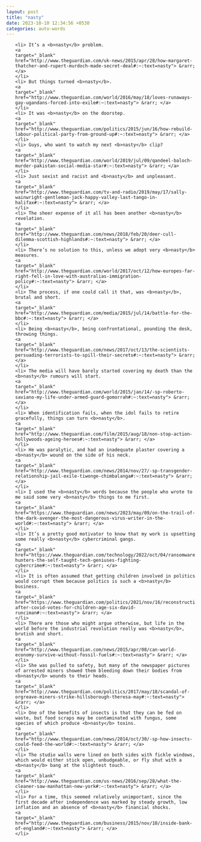 ```yaml
---
layout: post
title: "nasty"
date: 2023-10-10 12:34:56 +0530
categories: auto-words
---
```

<ol>

    <li> It’s a <b>nasty</b> problem.
    <a 
    target="_blank" 
    href="http://www.theguardian.com/uk-news/2015/apr/28/how-margaret-thatcher-and-rupert-murdoch-made-secret-deal#:~:text=nasty"> &rarr; </a>
    </li>
    <li> But things turned <b>nasty</b>.
    <a 
    target="_blank" 
    href="http://www.theguardian.com/world/2016/may/18/loves-runaways-gay-ugandans-forced-into-exile#:~:text=nasty"> &rarr; </a>
    </li>
    <li> It was <b>nasty</b> on the doorstep.
    <a 
    target="_blank" 
    href="http://www.theguardian.com/politics/2015/jun/16/how-rebuild-labour-political-party-from-ground-up#:~:text=nasty"> &rarr; </a>
    </li>
    <li> Guys, who want to watch my next <b>nasty</b> clip?
    <a 
    target="_blank" 
    href="http://www.theguardian.com/world/2019/jul/09/qandeel-baloch-murder-pakistan-social-media-star#:~:text=nasty"> &rarr; </a>
    </li>
    <li> Just sexist and racist and <b>nasty</b> and unpleasant.
    <a 
    target="_blank" 
    href="http://www.theguardian.com/tv-and-radio/2019/may/17/sally-wainwright-gentleman-jack-happy-valley-last-tango-in-halifax#:~:text=nasty"> &rarr; </a>
    </li>
    <li> The sheer expense of it all has been another <b>nasty</b> revelation.
    <a 
    target="_blank" 
    href="http://www.theguardian.com/news/2018/feb/20/deer-cull-dilemma-scottish-highlands#:~:text=nasty"> &rarr; </a>
    </li>
    <li> There’s no solution to this, unless we adopt very <b>nasty</b> measures.
    <a 
    target="_blank" 
    href="http://www.theguardian.com/world/2017/oct/12/how-europes-far-right-fell-in-love-with-australias-immigration-policy#:~:text=nasty"> &rarr; </a>
    </li>
    <li> The process, if one could call it that, was <b>nasty</b>, brutal and short.
    <a 
    target="_blank" 
    href="http://www.theguardian.com/media/2015/jul/14/battle-for-the-bbc#:~:text=nasty"> &rarr; </a>
    </li>
    <li> Being <b>nasty</b>, being confrontational, pounding the desk, throwing things.
    <a 
    target="_blank" 
    href="http://www.theguardian.com/news/2017/oct/13/the-scientists-persuading-terrorists-to-spill-their-secrets#:~:text=nasty"> &rarr; </a>
    </li>
    <li> The media will have barely started covering my death than the <b>nasty</b> rumours will start.
    <a 
    target="_blank" 
    href="http://www.theguardian.com/world/2015/jan/14/-sp-roberto-saviano-my-life-under-armed-guard-gomorrah#:~:text=nasty"> &rarr; </a>
    </li>
    <li> When identification fails, when the idol fails to retire gracefully, things can turn <b>nasty</b>.
    <a 
    target="_blank" 
    href="http://www.theguardian.com/film/2015/aug/18/non-stop-action-hollywoods-ageing-heroes#:~:text=nasty"> &rarr; </a>
    </li>
    <li> He was paralytic, and had an inadequate plaster covering a <b>nasty</b> wound on the side of his neck.
    <a 
    target="_blank" 
    href="http://www.theguardian.com/news/2014/nov/27/-sp-transgender-relationship-jail-exile-tiwonge-chimbalanga#:~:text=nasty"> &rarr; </a>
    </li>
    <li> I used the <b>nasty</b> words because the people who wrote to me said some very <b>nasty</b> things to me first.
    <a 
    target="_blank" 
    href="https://www.theguardian.com/news/2023/may/09/on-the-trail-of-the-dark-avenger-the-most-dangerous-virus-writer-in-the-world#:~:text=nasty"> &rarr; </a>
    </li>
    <li> It’s a pretty good motivator to know that my work is upsetting some really <b>nasty</b> cybercriminal gangs.
    <a 
    target="_blank" 
    href="https://www.theguardian.com/technology/2022/oct/04/ransomware-hunters-the-self-taught-tech-geniuses-fighting-cybercrime#:~:text=nasty"> &rarr; </a>
    </li>
    <li> It is often assumed that getting children involved in politics would corrupt them because politics is such a <b>nasty</b> business.
    <a 
    target="_blank" 
    href="https://www.theguardian.com/politics/2021/nov/16/reconstruction-after-covid-votes-for-children-age-six-david-runciman#:~:text=nasty"> &rarr; </a>
    </li>
    <li> There are those who might argue otherwise, but life in the world before the industrial revolution really was <b>nasty</b>, brutish and short.
    <a 
    target="_blank" 
    href="http://www.theguardian.com/news/2015/apr/08/can-world-economy-survive-without-fossil-fuels#:~:text=nasty"> &rarr; </a>
    </li>
    <li> She was pulled to safety, but many of the newspaper pictures of arrested miners showed them bleeding down their bodies from <b>nasty</b> wounds to their heads.
    <a 
    target="_blank" 
    href="http://www.theguardian.com/politics/2017/may/18/scandal-of-orgreave-miners-strike-hillsborough-theresa-may#:~:text=nasty"> &rarr; </a>
    </li>
    <li> One of the benefits of insects is that they can be fed on waste, but food scraps may be contaminated with fungus, some species of which produce <b>nasty</b> toxins.
    <a 
    target="_blank" 
    href="http://www.theguardian.com/news/2014/oct/30/-sp-how-insects-could-feed-the-world#:~:text=nasty"> &rarr; </a>
    </li>
    <li> The studio walls were lined on both sides with fickle windows, which would either stick open, unbudgeable, or fly shut with a <b>nasty</b> bang at the slightest touch.
    <a 
    target="_blank" 
    href="http://www.theguardian.com/us-news/2016/sep/28/what-the-cleaner-saw-manhattan-new-york#:~:text=nasty"> &rarr; </a>
    </li>
    <li> For a time, this seemed relatively unimportant, since the first decade after independence was marked by steady growth, low inflation and an absence of <b>nasty</b> financial shocks.
    <a 
    target="_blank" 
    href="http://www.theguardian.com/business/2015/nov/10/inside-bank-of-england#:~:text=nasty"> &rarr; </a>
    </li>